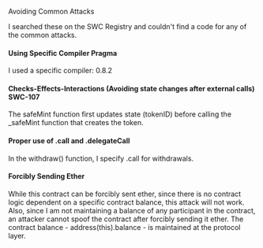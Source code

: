 Avoiding Common Attacks

I searched these on the SWC Registry and couldn't find a code for any of the common attacks. 

#### Using Specific Compiler Pragma 
I used a specific compiler: 0.8.2

#### Checks-Effects-Interactions (Avoiding state changes after external calls) SWC-107
The safeMint function first updates state (tokenID) before calling the _safeMint function that creates the token.

#### Proper use of .call and .delegateCall
In the withdraw() function, I specify .call for withdrawals.

#### Forcibly Sending Ether
While this contract can be forcibly sent ether, since there is no contract logic dependent on a specific contract balance, this attack will not work. Also, since I am not maintaining a balance of any participant in the contract, an attacker cannot spoof the contract after forcibly sending it ether. The contract balance - address(this).balance - is maintained at the protocol layer.


